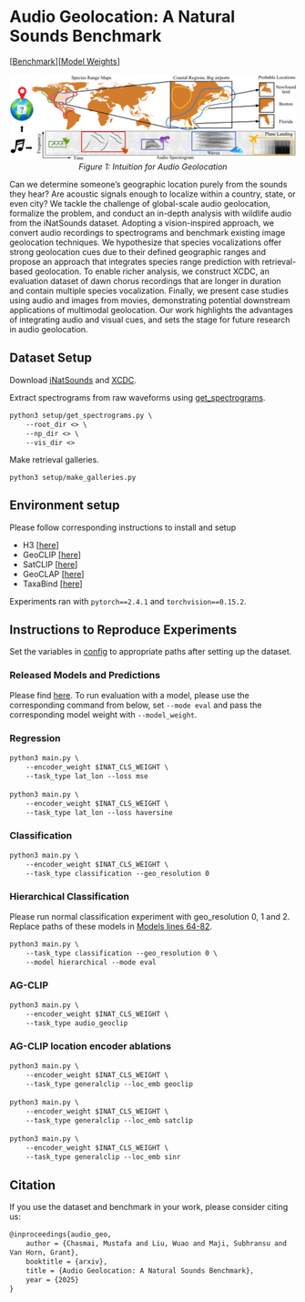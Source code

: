 # Audio Geolocation: A Natural Sounds Benchmark

[[Benchmark](https://github.com/cvl-umass/nat-sound2loc-benchmark)][[Model Weights](https://drive.google.com/drive/folders/1USbpyxMxSXtNf6e_aKT3qO7FeqU7xeJo?usp=sharing)]


<p align="center">
  <img src="assets/figure1.png" alt="Bar plot" >
  <br>
  <em>Figure 1: Intuition for Audio Geolocation</em>
</p>

Can we determine someone’s geographic location purely from the sounds they hear? Are acoustic signals enough to localize within a country, state, or even city? We tackle the challenge of global-scale audio geolocation, formalize the problem, and conduct an in-depth analysis with wildlife audio from the iNatSounds dataset. Adopting a vision-inspired approach, we convert audio recordings to spectrograms and benchmark existing image geolocation techniques. We hypothesize that species vocalizations offer strong geolocation cues due to their defined geographic ranges and propose an approach that integrates species range prediction with retrieval-based geolocation. To enable richer analysis, we construct XCDC, an evaluation dataset of dawn chorus recordings that are longer in duration and contain multiple species vocalization. Finally, we present case studies using audio and images from movies, demonstrating potential downstream applications of multimodal geolocation. Our work highlights the advantages of integrating audio and visual cues, and sets the stage for future research in audio geolocation.

## Dataset Setup 

Download [iNatSounds](https://github.com/visipedia/inat_sounds/tree/main/2024) and [XCDC](). 

Extract spectrograms from raw waveforms using [get_spectrograms](./setup/get_spectrograms.py). 

~~~
python3 setup/get_spectrograms.py \
    --root_dir <> \
    --np_dir <> \
    --vis_dir <>
~~~

Make retrieval galleries.
~~~
python3 setup/make_galleries.py
~~~


## Environment setup

Please follow corresponding instructions to install and setup 

- H3 [[here](https://github.com/uber/h3)]
- GeoCLIP [[here](https://github.com/VicenteVivan/geo-clip)]
- SatCLIP [[here](https://github.com/microsoft/satclip)]
- GeoCLAP [[here](https://github.com/mvrl/geoclap)]
- TaxaBind [[here](https://github.com/mvrl/TaxaBind)]

Experiments ran with `pytorch==2.4.1` and `torchvision==0.15.2`.

## Instructions to Reproduce Experiments

Set the variables in [config](./src/config.py) to appropriate paths after setting up the dataset. 

### Released Models and Predictions

Please find [here](https://drive.google.com/drive/folders/1USbpyxMxSXtNf6e_aKT3qO7FeqU7xeJo?usp=sharing). To run evaluation with a model, please use the corresponding command from below, set `--mode eval` and pass the corresponding model weight with `--model_weight`.

### Regression

~~~
python3 main.py \
    --encoder_weight $INAT_CLS_WEIGHT \
    --task_type lat_lon --loss mse

python3 main.py \
    --encoder_weight $INAT_CLS_WEIGHT \
    --task_type lat_lon --loss haversine
~~~



### Classification

~~~
python3 main.py \
    --encoder_weight $INAT_CLS_WEIGHT \
    --task_type classification --geo_resolution 0
~~~

### Hierarchical Classification

Please run normal classification experiment with geo_resolution 0, 1 and 2. Replace paths of these models in [Models lines 64-82](./src/models.py).


~~~
python3 main.py \
    --task_type classification --geo_resolution 0 \
    --model hierarchical --mode eval
~~~



### AG-CLIP


~~~
python3 main.py \
    --encoder_weight $INAT_CLS_WEIGHT \
    --task_type audio_geoclip
~~~


### AG-CLIP location encoder ablations

~~~
python3 main.py \
    --encoder_weight $INAT_CLS_WEIGHT \
    --task_type generalclip --loc_emb geoclip

python3 main.py \
    --encoder_weight $INAT_CLS_WEIGHT \
    --task_type generalclip --loc_emb satclip

python3 main.py \
    --encoder_weight $INAT_CLS_WEIGHT \
    --task_type generalclip --loc_emb sinr
~~~



## Citation

If you use the dataset and benchmark in your work, please consider citing us:


```
@inproceedings{audio_geo,
    author = {Chasmai, Mustafa and Liu, Wuao and Maji, Subhransu and Van Horn, Grant},
    booktitle = {arxiv},
    title = {Audio Geolocation: A Natural Sounds Benchmark},
    year = {2025}
}
```
